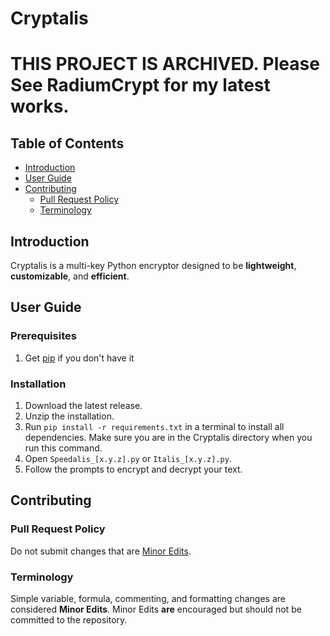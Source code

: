 # Cryptalis
# THIS PROJECT IS ARCHIVED. Please See RadiumCrypt for my latest works.
## Table of Contents

- [Introduction](#introduction)  
- [User Guide](#user-guide)  
- [Contributing](#contributing)  
  - [Pull Request Policy](#pull-request-policy)  
  - [Terminology](#terminology)  

## Introduction  
Cryptalis is a multi-key Python encryptor designed to be **lightweight**, **customizable**, and **efficient**.  

## User Guide  
### Prerequisites
1. Get [pip](https://github.com/pypa/pip) if you don't have it
### Installation
1. Download the latest release.  
2. Unzip the installation.
3. Run `pip install -r requirements.txt` in a terminal to install all dependencies. Make sure you are in the Cryptalis directory when you run this command.
4. Open `Speedalis_[x.y.z].py` or `Italis_[x.y.z].py`.  
5. Follow the prompts to encrypt and decrypt your text.  

## Contributing  

### Pull Request Policy  
Do not submit changes that are [Minor Edits](#terminology).  

### Terminology  
Simple variable, formula, commenting, and formatting changes are considered **Minor Edits**. Minor Edits **are** encouraged but should not be committed to the repository.  
